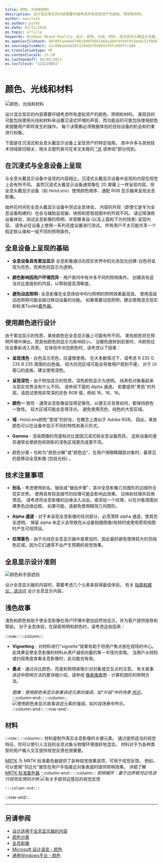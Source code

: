 ```yaml
---
title: 颜色、光线和材料
description: 设计混合现实的内容需要仔细考虑所有视觉资产的颜色、照明和材料。
author: mavitazk
ms.author: pinkb
ms.date: 03/21/2018
ms.topic: article
keywords: Windows Mixed Reality、设计、颜色、光线、材料、混合现实头戴显示设备、Windows 混合现实头戴显示设备、虚拟现实头戴显示设备、HoloLens、MRTK、混合现实Toolkit
ms.openlocfilehash: 50789faa44e6786c0d9fd0b146daa84f459df451bedc52f06073e742ea8064a0
ms.sourcegitcommit: a1c086aa83d381129e62f9d8942f0fc889ffcab0
ms.translationtype: MT
ms.contentlocale: zh-CN
ms.lasthandoff: 08/05/2021
ms.locfileid: "115219851"
---
```

# <a name="color-light-and-materials"></a>颜色、光线和材料

![颜色、光线和材料](images/RemoteRendering.jpg)

设计混合现实的内容需要仔细考虑所有虚拟资产的颜色、照明和材料。 美观目的可能包括使用光线和材料来设置沉浸式环境的声音，而功能目的可能包括使用颜色来提醒用户即将发生的操作。 每个决策都必须根据体验的目标设备的机会和约束进行权衡。

下面是在沉浸式和全息头戴显示设备上呈现资产的特定指南。 其中许多与其他技术领域密切相关，相关主题列表可在本文末尾的 ["另](color-light-and-materials.md#see-also) 请参阅"部分找到。

## <a name="rendering-on-immersive-vs-holographic-devices"></a>在沉浸式与全息设备上呈现

与全息头戴显示设备中呈现的内容相比，沉浸式头戴显示设备中呈现的内容在视觉上会有所不同。 虽然沉浸式头戴显示设备通常像在 2D 屏幕上一样呈现内容，但全息头戴显示设备（如 HoloLens）使用颜色顺序、通配 RGB 显示器来呈现全息影像。

始终花时间在全息头戴显示设备中测试全息体验。 内容的外观（即使它是专为全息设备构建的）也会与辅助监视器、快照和旁观视图中的外观不同。 请记得演练设备体验，测试全息影像的照明，并观察来自 (以及上面和下方的场景) 呈现内容。 请务必在设备上使用一系列亮度设置进行测试。 所有用户不太可能共享一个假定默认值和一组不同的照明条件。

## <a name="fundamentals-of-rendering-on-holographic-devices"></a>全息设备上呈现的基础

* **全息设备具有累加显示** 全息影像通过向现实世界中的光添加光创建-白色将呈现为亮色，而黑色则显示为透明。

* **颜色影响因用户环境而异** - 用户房间中有许多不同的照明条件。 创建具有适当对比度级别的内容，以帮助提高清晰度。

* **避免动态照明**– 全息影像在全息体验中均匀照明的照明效果最高效。 使用高级动态照明可能会超过移动设备的功能。 如果需要动态照明，建议使用混合现实和标准Toolkit[着色器](https://github.com/microsoft/MixedRealityToolkit-Unity/blob/mrtk_release/Documentation/README_MRTKStandardShader.md)。 

## <a name="designing-with-color"></a>使用颜色进行设计

由于累加显示的性质，某些颜色在全息显示器上可能有所不同。 某些颜色将在照明环境中弹出，而其他颜色则显示为影响较小。 当暖色跳转到前景时，冷颜色往往会重新进入背景。 在体验中浏览颜色时，请考虑以下因素：

* **呈现浅色** - 白色显示亮色，应谨慎使用。 在大多数情况下，请考虑 R 235 G 235 B 235 周围的白色值。 较大的亮区域可能会导致用户感到不便。 对于 UI 窗口的底板，建议使用深色。

* **呈现深色** - 由于附加显示的性质，深色颜色显示为透明。 纯黑色对象看起来与现实世界没有什么不同。 请参阅下面的 Alpha 通道。 若要提供"黑色"的外观，请尝试使用非常深的灰色 RGB 值，例如 16，16，16。

* **颜色一** 致性 - 通常全息影像呈现得足够亮，以便无论背景如何，都保持颜色一致性。 较大区域可能会变得浮点。 避免使用亮色、纯色的大型区域。

* **域**- HoloLens颜色"宽域"的好处，在概念上类似于 Adobe RGB。 因此，某些颜色可以在设备中显示不同的特性和表示形式。

* **Gamma** - 渲染图像的亮度和对比度因沉浸式和全息设备而异。 这些设备的差异通常会使颜色和阴影的深色区域更亮或更不亮。

* 颜色分离 **-** 也称为"颜色分解"或"颜色边"，在用户用眼睛跟踪对象时，最常见的是移动全息影像 (包括光标) 。

## <a name="technical-considerations"></a>技术注意事项

* **别名** - 考虑使用别名、锯齿或"锯齿步骤"，其中全息影像几何图形的边缘符合现实世界。 使用具有较高细节的纹理可能会影响此效果。 应映射纹理并启用筛选。 请考虑将全息影像的边缘淡入淡出，或添加一个纹理，以在对象周围创建黑色边缘边框。 如果可能，请避免使用精简几何图形。

* **Alpha 通道** - 对于未呈现全息影像的任何部分，必须清除 alpha 通道，使其完全透明。 保留 alpha 未定义会导致在从设备拍摄图像/视频时或使用旁观视图时产生可视项目。

* **纹理着色** - 由于光线在全息显示器中是累加的，因此最好避免使用较大的亮纯色区域，因为它们通常不会产生预期的视觉效果。

## <a name="design-guidelines-for-holographic-display"></a>全息显示设计准则

![颜色和手部遮挡](images/color_handocclusion.jpg)

设计全息显示器的内容时，需要考虑几个元素来获得最佳体验。 有关 [指南和建议，请访问](designing-content-for-holographic-display.md) 设计全息显示内容。

## <a name="storytelling-with-light-and-color"></a>浅色故事

浅色和颜色有助于使全息影像在用户环境中更加自然地显示，并为客户提供指导和帮助。 对于全息体验，在探索照明和颜色时，请考虑这些因素：

:::row:::
    :::column:::
* **Vignetting** - 对材料进行"vignette"效果有助于将用户焦点放在视场的中心。 此效果会使全息影像的材料从用户凝视向量的某一半径内变暗。 当用户从倾斜或扫视角度查看全息影像时，此功能也有效。

* **重点** - 通过对比颜色、亮度和照明来吸引对对象或交互点的注意。 有关故事讲述中照明方法的更详细介绍，请参阅 [像素像素](http://media.siggraph.org/education/cgsource/Archive/ConfereceCourses/S96/course30.pdf)图 - 计算机图形的照明方法。<br>
        <br>
        *图像：使用颜色来显示故事讲述元素的强调，如"片段"中的场景 [所示](https://www.microsoft.com/p/fragments/9nblggh5ggm8)。*
    :::column-end:::
        :::column:::
        ![使用颜色来显示故事讲述元素的强调，如片段场景中所示。](images/640px-fragments.jpg)<br>
    :::column-end:::
:::row-end:::

## <a name="materials"></a>材料

:::row:::
    :::column:::
材料是制作真实全息影像的关键元素。 通过提供适当的视觉特征，你可以使引人注目的全息对象与物理环境很好地混合。 材料对于为各种类型的用户输入交互提供视觉反馈也很重要。  

[MRTK](https://github.com/Microsoft/MixedRealityToolkit-Unity) 为 MRTK 标准着色器提供了各种视觉效果选项，可用于视觉反馈。 例如，可以使用"邻近光"属性在用户手指接近对象表面时提供照明效果。 详细了解 [MRTK 标准着色器](/windows/mixed-reality/mrtk-unity/features/rendering/mrtk-standard-shader)
    :::column-end:::
        :::column:::
    *视频循环：基于边界框邻近性进行视觉反馈的示例* 
     ![有关手部邻近感应的视觉反馈](images/HoloLens2_Proximity.gif)

    :::column-end:::
:::row-end:::
<br>

---

## <a name="see-also"></a>另请参阅
* [设计适用于全息显示器的内容](designing-content-for-holographic-display.md)
* [颜色分离](../develop/platform-capabilities-and-apis/hologram-stability.md#color-separation)
* [全息影像](../discover/hologram.md)
* [Microsoft 设计语言 - 颜色](https://www.microsoft.com/design/color)
* [通用Windows平台 - 颜色](/windows/uwp/style/color)